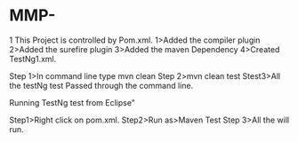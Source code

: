 # MMP-

1
This Project is controlled by Pom.xml.
1>Added the compiler plugin
2>Added the surefire plugin
3>Added the maven Dependency
4>Created TestNg1.xml.

Step 1>In command line type mvn clean
Step 2>mvn clean test
Stest3>All the testNg test Passed through the command line.


Running TestNg test from Eclipse"

Step1>Right click on pom.xml.
Step2>Run as>Maven Test
Step 3>All the will run.

